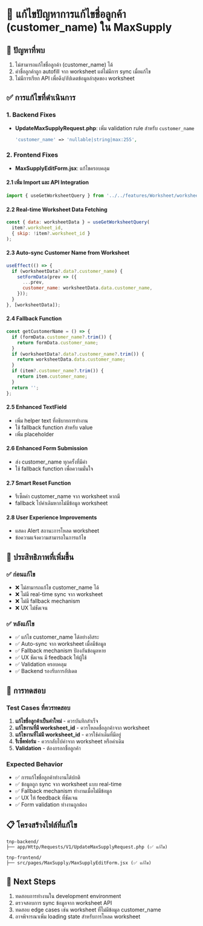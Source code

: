 # 🔧 แก้ไขปัญหาการแก้ไขชื่อลูกค้า (customer_name) ใน MaxSupply

## 🚩 ปัญหาที่พบ
1. ไม่สามารถแก้ไขชื่อลูกค้า (customer_name) ได้
2. ค่าชื่อลูกค้าถูก autofill จาก worksheet แต่ไม่มีการ sync เมื่อแก้ไข
3. ไม่มีการเรียก API เพื่อดึง/อัปเดตข้อมูลล่าสุดของ worksheet

## ✅ การแก้ไขที่ดำเนินการ

### 1. Backend Fixes
- **UpdateMaxSupplyRequest.php**: เพิ่ม validation rule สำหรับ `customer_name`
  ```php
  'customer_name' => 'nullable|string|max:255',
  ```

### 2. Frontend Fixes
- **MaxSupplyEditForm.jsx**: แก้ไขครอบคลุม

#### 2.1 เพิ่ม Import และ API Integration
```javascript
import { useGetWorksheetQuery } from '../../features/Worksheet/worksheetApi';
```

#### 2.2 Real-time Worksheet Data Fetching
```javascript
const { data: worksheetData } = useGetWorksheetQuery(
  item?.worksheet_id, 
  { skip: !item?.worksheet_id }
);
```

#### 2.3 Auto-sync Customer Name from Worksheet
```javascript
useEffect(() => {
  if (worksheetData?.data?.customer_name) {
    setFormData(prev => ({
      ...prev,
      customer_name: worksheetData.data.customer_name,
    }));
  }
}, [worksheetData]);
```

#### 2.4 Fallback Function
```javascript
const getCustomerName = () => {
  if (formData.customer_name?.trim()) {
    return formData.customer_name;
  }
  if (worksheetData?.data?.customer_name?.trim()) {
    return worksheetData.data.customer_name;
  }
  if (item?.customer_name?.trim()) {
    return item.customer_name;
  }
  return '';
};
```

#### 2.5 Enhanced TextField
- เพิ่ม helper text ที่อธิบายการทำงาน
- ใช้ fallback function สำหรับ value
- เพิ่ม placeholder

#### 2.6 Enhanced Form Submission
- ส่ง customer_name ทุกครั้งที่มีค่า
- ใช้ fallback function เพื่อความมั่นใจ

#### 2.7 Smart Reset Function
- รีเซ็ตค่า customer_name จาก worksheet หากมี
- fallback ไปค่าเดิมหากไม่มีข้อมูล worksheet

#### 2.8 User Experience Improvements
- แสดง Alert สถานะการโหลด worksheet
- ข้อความแจ้งความสามารถในการแก้ไข

## 🎯 ประสิทธิภาพที่เพิ่มขึ้น

### ✅ ก่อนแก้ไข
- ❌ ไม่สามารถแก้ไข customer_name ได้
- ❌ ไม่มี real-time sync จาก worksheet
- ❌ ไม่มี fallback mechanism
- ❌ UX ไม่ชัดเจน

### ✅ หลังแก้ไข
- ✅ แก้ไข customer_name ได้อย่างอิสระ
- ✅ Auto-sync จาก worksheet เมื่อมีข้อมูล
- ✅ Fallback mechanism ป้องกันข้อมูลหาย
- ✅ UX ชัดเจน มี feedback ให้ผู้ใช้
- ✅ Validation ครอบคลุม
- ✅ Backend รองรับการอัปเดต

## 🧪 การทดสอบ

### Test Cases ที่ควรทดสอบ
1. **แก้ไขชื่อลูกค้าเป็นค่าใหม่** - ควรบันทึกสำเร็จ
2. **แก้ไขงานที่มี worksheet_id** - ควรโหลดชื่อลูกค้าจาก worksheet
3. **แก้ไขงานที่ไม่มี worksheet_id** - ควรใช้ค่าเดิมที่มีอยู่
4. **รีเซ็ตฟอร์ม** - ควรกลับไปค่าจาก worksheet หรือค่าเดิม
5. **Validation** - ต้องกรอกชื่อลูกค้า

### Expected Behavior
- ✅ การแก้ไขชื่อลูกค้าทำงานได้ปกติ
- ✅ ข้อมูลถูก sync จาก worksheet แบบ real-time  
- ✅ Fallback mechanism ทำงานเมื่อไม่มีข้อมูล
- ✅ UX ให้ feedback ที่ชัดเจน
- ✅ Form validation ทำงานถูกต้อง

## 📋 โครงสร้างไฟล์ที่แก้ไข

```
tnp-backend/
├── app/Http/Requests/V1/UpdateMaxSupplyRequest.php (✅ แก้ไข)

tnp-frontend/
├── src/pages/MaxSupply/MaxSupplyEditForm.jsx (✅ แก้ไข)
```

## 🚀 Next Steps
1. ทดสอบการทำงานใน development environment
2. ตรวจสอบการ sync ข้อมูลจาก worksheet API
3. ทดสอบ edge cases เช่น worksheet ที่ไม่มีข้อมูล customer_name
4. อาจพิจารณาเพิ่ม loading state สำหรับการโหลด worksheet
